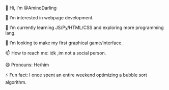 👋 Hi, I’m @AminoDarling

👀 I’m interested in webpage development.

🌱 I’m currently learning JS/Py/HTML/CSS and exploring more programming lang.

💞️ I’m looking to make my first graphical game/interface.

📫 How to reach me: idk ,im not a social person.

😄 Pronouns: He/him

⚡ Fun fact: I once spent an entire weekend optimizing a bubble sort algorithm.



<!---
AminoDarling/AminoDarling is a ✨ special ✨ repository because its `README.md` (this file) appears on your GitHub profile.
You can click the Preview link to take a look at your changes.
--->
